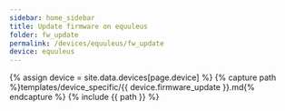 ```yaml
---
sidebar: home_sidebar
title: Update firmware on equuleus
folder: fw_update
permalink: /devices/equuleus/fw_update
device: equuleus
---
```

{% assign device = site.data.devices[page.device] %}
{% capture path %}templates/device_specific/{{ device.firmware_update }}.md{% endcapture %}
{% include {{ path }} %}
